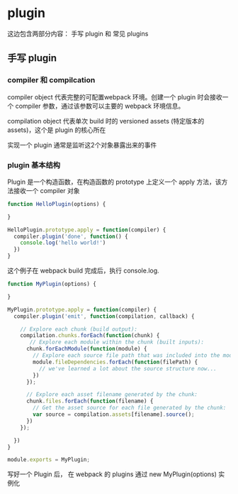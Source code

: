 # plugin

这边包含两部分内容： 手写 plugin 和 常见 plugins

## 手写 plugin

### compiler 和 compilcation

compiler object 代表完整的可配置webpack 环境。创建一个 plugin 时会接收一个 compiler 参数，通过该参数可以主要的 webpack 环境信息。

compilation object 代表单次 build 时的 versioned assets (特定版本的assets)，这个是 plugin 的核心所在

实现一个 plugin 通常是监听这2个对象暴露出来的事件

### plugin 基本结构

Plugin 是一个构造函数，在构造函数的 prototype 上定义一个 apply 方法，该方法接收一个 compiler 对象

```javascript
function HelloPlugin(options) {

}

HelloPlugin.prototype.apply = function(compiler) {
  compiler.plugin('done', function() {
    console.log('hello world!')
  })
}
```

这个例子在 webpack build 完成后，执行 console.log. 

```javascript
function MyPlugin(options) {

}

MyPlugin.prototype.apply = function(compiler) {
  compiler.plugin('emit', function(compilation, callback) {

    // Explore each chunk (build output):
    compilation.chunks.forEach(function(chunk) {
       // Explore each module within the chunk (built inputs):
      chunk.forEachModule(function(module) {
        // Explore each source file path that was included into the module:
        module.fileDependencies.forEach(function(filePath) {
          // we've learned a lot about the source structure now...
        })
      });

      // Explore each asset filename generated by the chunk:
      chunk.files.forEach(function(filename) {
        // Get the asset source for each file generated by the chunk:
        var source = compilation.assets[filename].source();
      })
    });

  })
}

module.exports = MyPlugin;
```
写好一个 Plugin 后， 在 webpack 的 plugins 通过  new MyPlugin(options) 实例化